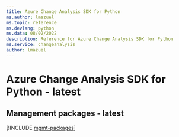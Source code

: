 ```yaml
---
title: Azure Change Analysis SDK for Python
ms.author: lmazuel
ms.topic: reference
ms.devlang: python
ms.data: 08/02/2022
description: Reference for Azure Change Analysis SDK for Python
ms.service: changeanalysis
author: lmazuel
---
```

# Azure Change Analysis SDK for Python - latest

## Management packages - latest
[!INCLUDE [mgmt-packages](change-analysis-mgmt-index.md)]